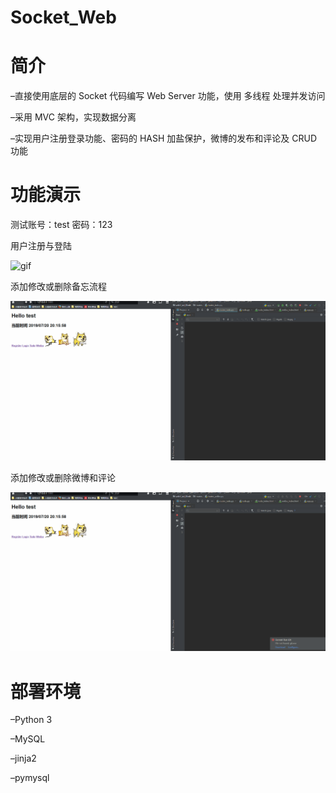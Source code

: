 # Socket_Web
# 简介
–直接使用底层的 Socket 代码编写 Web Server 功能，使用 多线程 处理并发访问

–采用 MVC 架构，实现数据分离

–实现用户注册登录功能、密码的 HASH 加盐保护，微博的发布和评论及 CRUD 功能

# 功能演示
测试账号：test 密码：123

用户注册与登陆

![gif](https://github.com/YajueSP1919/socket_web/tree/master/gifs/s1.gif?raw=true)

添加修改或删除备忘流程

![gif](https://github.com/YajueSP1919/socket_web/blob/master/gifs/s2.gif?raw=true)

添加修改或删除微博和评论

![gif](https://github.com/YajueSP1919/socket_web/blob/master/gifs/s3.gif?raw=true)

# 部署环境

–Python 3

–MySQL

–jinja2

–pymysql
